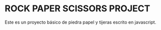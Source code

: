 # ROCK PAPER SCISSORS PROJECT

Este es un proyecto básico de piedra papel y tijeras escrito en javascript.